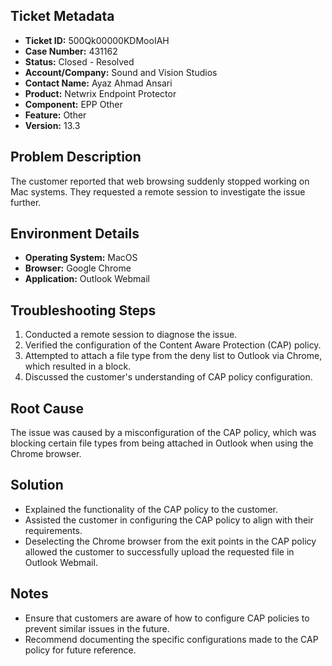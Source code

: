## Ticket Metadata
- **Ticket ID:** 500Qk00000KDMooIAH
- **Case Number:** 431162
- **Status:** Closed - Resolved
- **Account/Company:** Sound and Vision Studios
- **Contact Name:** Ayaz Ahmad Ansari
- **Product:** Netwrix Endpoint Protector
- **Component:** EPP Other
- **Feature:** Other
- **Version:** 13.3

## Problem Description
The customer reported that web browsing suddenly stopped working on Mac systems. They requested a remote session to investigate the issue further.

## Environment Details
- **Operating System:** MacOS
- **Browser:** Google Chrome
- **Application:** Outlook Webmail

## Troubleshooting Steps
1. Conducted a remote session to diagnose the issue.
2. Verified the configuration of the Content Aware Protection (CAP) policy.
3. Attempted to attach a file type from the deny list to Outlook via Chrome, which resulted in a block.
4. Discussed the customer's understanding of CAP policy configuration.

## Root Cause
The issue was caused by a misconfiguration of the CAP policy, which was blocking certain file types from being attached in Outlook when using the Chrome browser.

## Solution
- Explained the functionality of the CAP policy to the customer.
- Assisted the customer in configuring the CAP policy to align with their requirements.
- Deselecting the Chrome browser from the exit points in the CAP policy allowed the customer to successfully upload the requested file in Outlook Webmail.

## Notes
- Ensure that customers are aware of how to configure CAP policies to prevent similar issues in the future.
- Recommend documenting the specific configurations made to the CAP policy for future reference.
